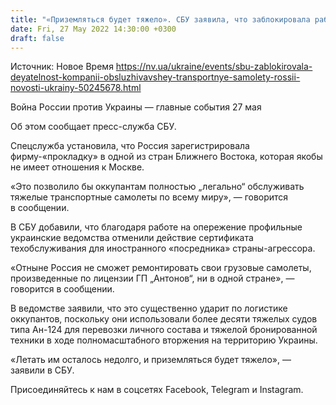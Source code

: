 ```yaml
---
title: "«Приземляться будет тяжело». СБУ заявила, что заблокировала работу компании, которая обслуживала транспортные самолеты страны-агрессора РФ"
date: Fri, 27 May 2022 14:30:00 +0300
draft: false
---
```

Источник: Новое Время https://nv.ua/ukraine/events/sbu-zablokirovala-deyatelnost-kompanii-obsluzhivavshey-transportnye-samolety-rossii-novosti-ukrainy-50245678.html


Война России против Украины — главные события 27 мая

Об этом сообщает пресс-служба СБУ.

Спецслужба установила, что Россия зарегистрировала фирму-«прокладку» в одной из стран Ближнего Востока, которая якобы не имеет отношения к Москве.

«Это позволило бы оккупантам полностью „легально“ обслуживать тяжелые транспортные самолеты по всему миру», — говорится в сообщении.

В СБУ добавили, что благодаря работе на опережение профильные украинские ведомства отменили действие сертификата техобслуживания для иностранного «посредника» страны-агрессора.

«Отныне Россия не сможет ремонтировать свои грузовые самолеты, произведенные по лицензии ГП „Антонов“, ни в одной стране», — говорится в сообщении.

В ведомстве заявили, что это существенно ударит по логистике оккупантов, поскольку они использовали более десяти тяжелых судов типа Ан-124 для перевозки личного состава и тяжелой бронированной техники в ходе полномасштабного вторжения на территорию Украины.

«Летать им осталось недолго, и приземляться будет тяжело», — заявили в СБУ.

Присоединяйтесь к нам в соцсетях Facebook, Telegram и Instagram.
